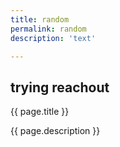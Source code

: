 ```yaml
---
title: random
permalink: random
description: 'text'

---
```



## trying reachout

{{ page.title }}

{{ page.description }}
